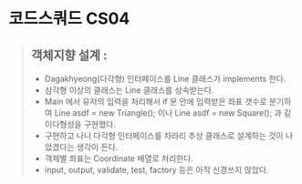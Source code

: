 # 코드스쿼드 CS04


> ## 객체지향 설계 :
> * Dagakhyeong(다각형) 인터페이스를 Line 클래스가 implements 한다.
> * 삼각형 이상의 클래스는 Line 클래스를 상속받는다.
> * Main 에서 유저의 입력을 처리해서 if 문 안에 입력받은 좌표 갯수로 분기하여 Line asdf = new Triangle(); 이나 Line asdf = new Square(); 과 같이다형성을 구현했다.
> * 구현하고 나니 다각형 인터페이스를 차라리 추상 클래스로 설계하는 것이 나았겠다는 생각이 든다.
> * 객체별 좌표는 Coordinate 배열로 처리한다.
> * input, output, validate, test, factory 등은 아직 신경쓰지 않았다.
